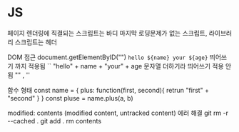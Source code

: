 # JS
페이지 렌더링에 직결되는 스크립트는 바디 마지막
로딩문제가 없는 스크립트, 라이브러리 스크립트는 헤더

DOM 접근 
document.getElementByID("")
`hello ${name} your ${age}`   띄어쓰기 까지 적용됨 ``
"hello" + name + "your" + age 문자열 더하기라 띄어쓰기 적용 안됨 "" , ''

함수 형태
const name = {
  plus: function(first, second){
   retrun "first" + "second"
   }
}
const pluse = name.plus(a, b)


modified:   contents (modified content, untracked content) 에러
해결
git rm -r --cached .
git add .
rm contents
